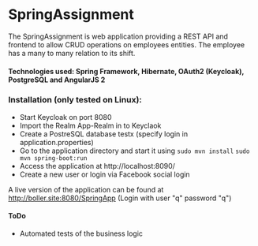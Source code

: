 # SpringAssignment

The SpringAssignment is web application providing a REST API and frontend to allow CRUD operations on employees entities. The employee has a many to many relation to its shift.

#### Technologies used: Spring Framework, Hibernate, OAuth2 (Keycloak), PostgreSQL and AngularJS 2

### Installation (only tested on Linux):

- Start Keycloak on port 8080
- Import the Realm App-Realm in to Keyclaok
- Create a PostreSQL database testx (specify login in application.properties)
- Go to the application directory and start it using `sudo mvn install` `sudo mvn spring-boot:run`
- Access the application at http://localhost:8090/
- Create a new user or login via Facebook social login

A live version of the application can be found at http://boller.site:8080/SpringApp (Login with user "q" password "q")

#### ToDo
- Automated tests of the business logic
